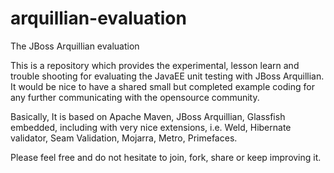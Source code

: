 arquillian-evaluation
=====================

The JBoss Arquillian evaluation

This is a repository which provides the experimental, lesson learn and trouble shooting for evaluating
the JavaEE unit testing with JBoss Arquillian. It would be nice to have a shared small but completed 
example coding for any further communicating with the opensource community.

Basically, It is based on Apache Maven, JBoss Arquillian, Glassfish embedded, including with very nice
extensions, i.e. Weld, Hibernate validator, Seam Validation, Mojarra, Metro, Primefaces.

Please feel free and do not hesitate to join, fork, share or keep improving it.